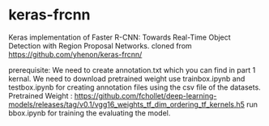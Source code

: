# keras-frcnn
Keras implementation of Faster R-CNN: Towards Real-Time Object Detection with Region Proposal Networks.
cloned from https://github.com/yhenon/keras-frcnn/

prerequisite: We need to create annotation.txt which you can find in part 1 kernal. We need to download pretrained weight
use trainbox.ipynb and testbox.ipynb for creating annotation files using the csv file of the datasets.
Pretrained Weight : https://github.com/fchollet/deep-learning-models/releases/tag/v0.1/vgg16_weights_tf_dim_ordering_tf_kernels.h5
run bbox.ipynb for training the evaluating the model.
